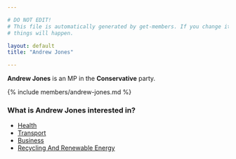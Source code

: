```yaml
---

# DO NOT EDIT!
# This file is automatically generated by get-members. If you change it, bad
# things will happen.

layout: default
title: "Andrew Jones"

---
```


**Andrew Jones** is an MP in the **Conservative** party.

{% include members/andrew-jones.md %}

### What is Andrew Jones interested in?


* [Health](/interests/health.html)
* [Transport](/interests/transport.html)
* [Business](/interests/business.html)
* [Recycling And Renewable Energy](/interests/recycling-and-renewable-energy.html)
